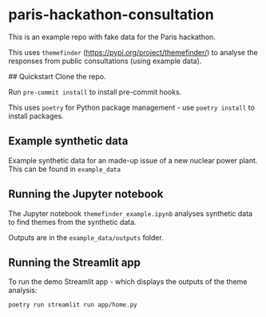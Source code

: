 # paris-hackathon-consultation

This is an example repo with fake data for the Paris hackathon. 

This uses `themefinder` (https://pypi.org/project/themefinder/) to analyse the responses from public consultations (using example data).

## Quickstart
Clone the repo.

Run `pre-commit install` to install pre-commit hooks.

This uses `poetry` for Python package management - use `poetry install` to install packages.


## Example synthetic data
Example synthetic data for an made-up issue of a new nuclear power plant. This can be found in `example_data`


## Running the Jupyter notebook
The Jupyter notebook `themefinder_example.ipynb` analyses synthetic data to find themes from the synthetic data.

Outputs are in the `example_data/outputs` folder.


## Running the Streamlit app

To run the demo Streamlit app - which displays the outputs of the theme analysis:
```
poetry run streamlit run app/home.py
```